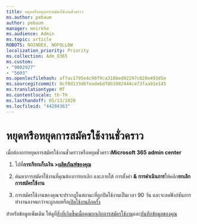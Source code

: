 ```yaml
---
title: หยุดหรือหยุดการสมัครใช้งานชั่วคราว
ms.author: pebaum
author: pebaum
manager: mnirkhe
ms.audience: Admin
ms.topic: article
ROBOTS: NOINDEX, NOFOLLOW
localization_priority: Priority
ms.collection: Adm_O365
ms.custom:
- "9002927"
- "5603"
ms.openlocfilehash: af7ac1795e4c98f9ca310bed02197c028e493d5e
ms.sourcegitcommit: 0cf8d133d6feade6df8b1082444ce73faa91e145
ms.translationtype: MT
ms.contentlocale: th-TH
ms.lasthandoff: 05/13/2020
ms.locfileid: "44204363"
---
```

# <a name="suspend-or-pause-a-subscription"></a>หยุดหรือหยุดการสมัครใช้งานชั่วคราว

เมื่อต้องการหยุดการสมัครใช้งานชั่วคราวหรือหยุดชั่วคราว**Microsoft 365 admin center**

1. ไปที่**การเรียกเก็บเงิน >[ผลิตภัณฑ์ของคุณ](https://go.microsoft.com/fwlink/p/?linkid=842054)**

2. ค้นหาการสมัครใช้งานที่คุณต้องการยกเลิก และภายใต้ การตั้งค่า **& การดําเนินการ**ให้คลิก**ยกเลิกการสมัครใช้งาน**

3. การสมัครใช้งานของคุณจะปรากฏในสถานะที่ถูกปิดใช้งานเป็นเวลา 90 วัน และจะลดฟังก์ชันการทํางานลงจนกว่าจะถูกลบหรือ[เปิดใช้งานอีกครั้ง](https://docs.microsoft.com/microsoft-365/commerce/subscriptions/reactivate-your-subscription?view=o365-worldwide)

สําหรับข้อมูลเพิ่มเติม ให้ดูที่[สิ่งที่เกิดขึ้นเมื่อคุณยกเลิกการสมัครใช้งาน](https://docs.microsoft.com/microsoft-365/commerce/subscriptions/cancel-your-subscription?view=o365-worldwide#what-happens-when-you-cancel-a-subscription)และ[บันทึกข้อมูลของคุณ](https://go.microsoft.com/fwlink/p/?linkid=842054)
